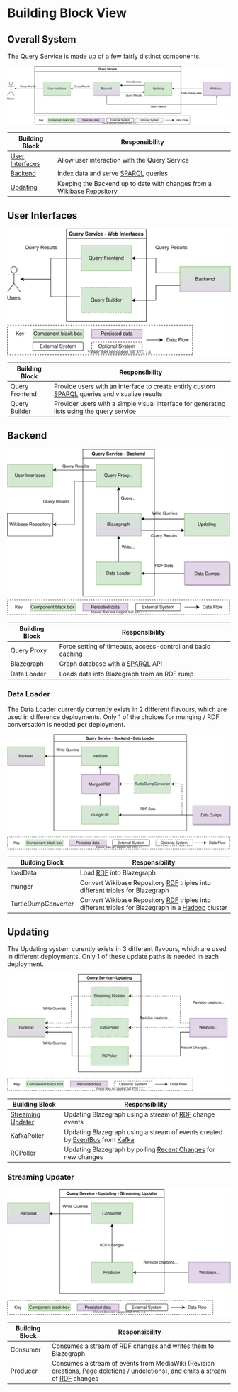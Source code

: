 # Building Block View

## Overall System

The Query Service is made up of a few fairly distinct components.

![](./diagrams/05-00-building-blocks.drawio.svg)

| Building Block                      | Responsibility                                                         |
| ----------------------------------- | ---------------------------------------------------------------------- |
| [User Interfaces](#user-interfaces) | Allow user interaction with the Query Service                          |
| [Backend](#backend)                 | Index data and serve [SPARQL](./../../Glossary.md#sparql) queries      |
| [Updating](#updating)               | Keeping the Backend up to date with changes from a Wikibase Repository |

## User Interfaces

![](./diagrams/05-01-user-interfaces.drawio.svg)

| Building Block | Responsibility                                                                                                              |
| -------------- | --------------------------------------------------------------------------------------------------------------------------- |
| Query Frontend | Provide users with an interface to create entirly custom [SPARQL](./../../Glossary.md#sparql) queries and visualize results |
| Query Builder  | Provider users with a simple visual interface for generating lists using the query service                                  |

## Backend

![](./diagrams/05-01-backend.drawio.svg)

| Building Block | Responsibility                                                  |
| -------------- | --------------------------------------------------------------- |
| Query Proxy    | Force setting of timeouts, access-control and basic caching  |
| Blazegraph     | Graph database with a [SPARQL](./../../Glossary.md#sparql) API |
| Data Loader    | Loads data into Blazegraph from an RDF rump                     |

### Data Loader

The Data Loader currently currently exists in 2 different flavours, which are used in difference deployments.
Only 1 of the choices for munging / RDF conversation is needed per deployment.

![](./diagrams/05-02-backend-loader.drawio.svg)

| Building Block      | Responsibility                                                                                                                                             |
| ------------------- | ---------------------------------------------------------------------------------------------------------------------------------------------------------- |
| loadData            | Load [RDF](./../../Glossary.md#rdf) into Blazegraph                                                                                                        |
| munger              | Convert Wikibase Repository [RDF](./../../Glossary.md#rdf) triples into different triples for Blazegraph                                                   |
| TurtleDumpConverter | Convert Wikibase Repository [RDF](./../../Glossary.md#rdf) triples into different triples for Blazegraph in a [Hadoop](./../../Glossary.md#hadoop) cluster |

## Updating

The Updating system curently exists in 3 different flavours, which are used in different deployments.
Only 1 of these update paths is needed in each deployment.

![](./diagrams/05-01-updating.drawio.svg)

| Building Block                          | Responsibility                                                                                                                           |
| --------------------------------------- | ---------------------------------------------------------------------------------------------------------------------------------------- |
| [Streaming Updater](#streaming-updater) | Updating Blazegraph using a stream of [RDF](./../../Glossary.md#rdf) change events                                                       |
| KafkaPoller                             | Updating Blazegraph using a stream of events created by [EventBus](./../../Glossary.md#eventbus) from [Kafka](./../../Glossary.md#kafka) |
| RCPoller                                | Updating Blazegraph by polling [Recent Changes](./../../Glossary.md#recent-changes) for new changes                                      |

### Streaming Updater

![](./diagrams/05-02-streaming-updater.drawio.svg)

| Building Block | Responsibility                                                                                                                                              |
| -------------- | ----------------------------------------------------------------------------------------------------------------------------------------------------------- |
| Consumer       | Consumes a stream of [RDF](./../../Glossary.md#rdf) changes and writes them to Blazegraph                                                                   |
| Producer       | Consumes a stream of events from MediaWiki (Revision creations, Page deletions / undeletions), and emits a stream of [RDF](./../../Glossary.md#rdf) changes |
